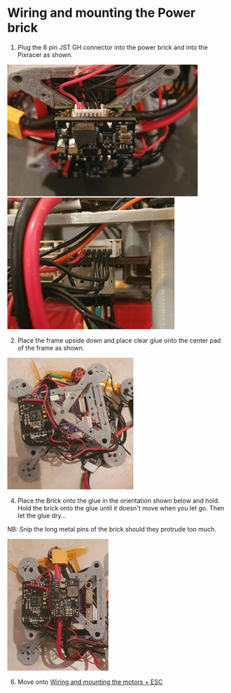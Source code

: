 # Wiring and mounting the Power brick

1. Plug the 6 pin JST GH connector into the power brick and into the Pixracer as shown.

<img src="/./Images/Instructions/brickpwr2.jpeg" height="300"> <img src="/./Images/Instructions/brickpwr.jpeg" height="300">

2. Place the frame upside down and place clear glue onto the center pad of the frame as shown. 

<img src="/./Images/Instructions/15.jpeg" height="300">

4. Place the Brick onto the glue in the orientation shown below and hold. Hold the brick onto the glue until it doesn't move when you let go. Then let the glue dry...

NB: Snip the long metal pins of the brick should they protrude too much.

<img src="/./Images/Instructions/16.jpeg" height="300">


6. Move onto [Wiring and mounting the motors + ESC](./esc.md)
